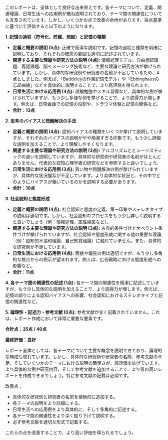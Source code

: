このレポートは、全体として良好な出来栄えです。各テーマについて、定義、関連理論、日常生活への応用例が概ね説明されており、テーマ間の関連性についても言及されています。しかし、いくつかの点で改善の余地があります。採点基準に基づいて評価すると以下のようになります。


**1. 記憶の過程（符号化、貯蔵、想起）と記憶の種類**

* **定義と概要の説明 (5点):** 正確で簡潔な説明です。記憶の過程と種類を明確に説明しており、それぞれの概念の範囲も適切に記述されています。
* **関連する主要な理論や研究方法の説明 (4点):** 情報処理モデル、自由想起課題、再認課題、脳イメージング技術など、主要な理論と研究方法が挙げられています。しかし、具体的な研究例や研究者の名前が不足しているため、4点としました。例えば、「Baddeleyの作業記憶モデル」や「Ebbinghausの忘却曲線」などを具体的に説明することで、より高評価を得られます。
* **日常生活における応用例 (4点):** 試験勉強やスキル習得など、具体的な例が挙げられていますが、もう少し多様な例を挙げることで、より説得力が増します。例えば、日常会話での記憶の役割や、トラウマ体験と記憶の関係など。
* **合計：13点**


**2. 思考のバイアスと問題解決の手法**

* **定義と概要の説明 (4点):** 認知バイアスの種類をいくつか挙げて説明していますが、それぞれのバイアスの説明がやや簡潔すぎる印象です。もう少し詳細な説明を加えることで、より理解しやすくなります。
* **関連する主要な理論や研究方法の説明 (3点):** アルゴリズムとヒューリスティックの違いを説明していますが、具体的な研究例や研究者の名前がほとんどありません。代表的な認知心理学者の研究などを参照すると良いでしょう。
* **日常生活における応用例 (3点):** 買い物や問題解決の例が挙げられていますが、具体的な状況描写が不足しています。より具体的な状況と、その中でどのようにバイアスが働いているのかを説明する必要があります。
* **合計：10点**


**3. 社会認知と態度形成**

* **定義と概要の説明 (4点):** 社会認知と態度の定義、第一印象やステレオタイプの説明は適切です。しかし、社会認知のプロセスをもう少し詳しく説明すると良いでしょう（例：情報処理、属性帰属など）。
* **関連する主要な理論や研究方法の説明 (3点):** 古典的条件づけとオペラント条件づけが挙げられていますが、社会認知や態度形成に関する他の重要な理論（例：認知的不協和理論、自己知覚理論）に触れていません。また、具体的な研究例が不足しています。
* **日常生活における応用例 (4点):** 面接や偏見の例は適切ですが、もう少し多角的な視点からの例示が望まれます。例えば、広告戦略における態度形成への影響など。
* **合計：11点**


**4. 各テーマ間の関連性の記述 (1点):** 各テーマ間の関連性を簡潔に記述していますが、もう少し具体的な説明を加えることで、より説得力が増します。例えば、記憶の誤りによる認知バイアスへの影響、社会認知におけるステレオタイプと記憶の関連性など。


**5. 論理性・記述力・参考文献 (0点):** 参考文献が全く記載されていません。これは、レポート作成において非常に重要な要素です。


**合計点：35点 / 40点**

**最終評価：良好**

レポート全体としては、各テーマについて主要な概念を説明できており、論理的な構成も取れています。しかし、具体的な研究例や研究者の名前、参考文献の不足、そしていくつかのテーマにおける説明の簡潔さが、高評価を妨げています。より具体的な例や研究内容、そして参考文献を追加することで、より質の高いレポートを作成できるでしょう。特に参考文献の記載は必須です。


改善点：

* 具体的な研究例と研究者の名前を積極的に追加する。
* 各テーマの説明をより詳細にする。
* 日常生活への応用例をより具体的に、そして多角的に記述する。
* 各テーマ間の関連性をより深く掘り下げて説明する。
* 必ず参考文献を適切な形式で記載する。


これらの点を改善することで、より高い評価を得られるでしょう。
